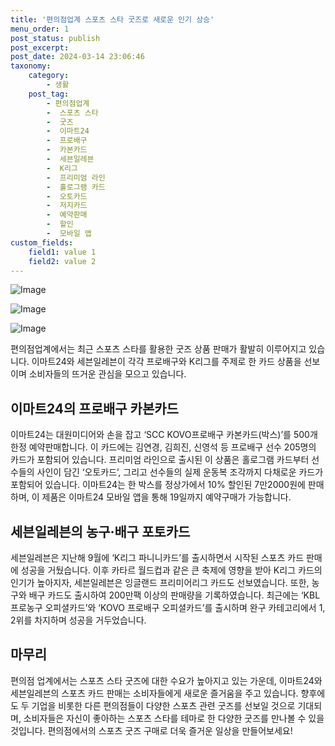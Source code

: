 ```yaml
---
title: '편의점업계 스포츠 스타 굿즈로 새로운 인기 상승'
menu_order: 1
post_status: publish
post_excerpt: 
post_date: 2024-03-14 23:06:46
taxonomy:
    category:
        - 생활
    post_tag:
        - 편의점업계
        -  스포츠 스타
        -  굿즈
        -  이마트24
        -  프로배구
        -  카본카드
        -  세븐일레븐
        -  K리그
        -  프리미엄 라인
        -  홀로그램 카드
        -  오토카드
        -  저지카드
        -  예약판매
        -  할인
        -  모바일 앱
custom_fields:
    field1: value 1
    field2: value 2
---
```


![Image](https://imgnews.pstatic.net/image/009/2024/03/13/0005271632_001_20240313153601052.jpg?type=w647)

![Image](https://imgnews.pstatic.net/image/009/2024/03/13/0005271632_002_20240313153601101.jpg?type=w647)

![Image](https://imgnews.pstatic.net/image/009/2024/03/13/0005271632_003_20240313153601150.jpg?type=w647)

편의점업계에서는 최근 스포츠 스타를 활용한 굿즈 상품 판매가 활발히 이루어지고 있습니다. 이마트24와 세븐일레븐이 각각 프로배구와 K리그를 주제로 한 카드 상품을 선보이며 소비자들의 뜨거운 관심을 모으고 있습니다.
## 이마트24의 프로배구 카본카드
이마트24는 대원미디어와 손을 잡고 ‘SCC KOVO프로배구 카본카드(박스)’를 500개 한정 예약판매합니다. 이 카드에는 김연경, 김희진, 신영석 등 프로배구 선수 205명의 카드가 포함되어 있습니다. 프리미엄 라인으로 출시된 이 상품은 홀로그램 카드부터 선수들의 사인이 담긴 ‘오토카드’, 그리고 선수들의 실제 운동복 조각까지 다채로운 카드가 포함되어 있습니다. 이마트24는 한 박스를 정상가에서 10% 할인된 7만2000원에 판매하며, 이 제품은 이마트24 모바일 앱을 통해 19일까지 예약구매가 가능합니다.
## 세븐일레븐의 농구·배구 포토카드
세븐일레븐은 지난해 9월에 ‘K리그 파니니카드’를 출시하면서 시작된 스포츠 카드 판매에 성공을 거뒀습니다. 이후 카타르 월드컵과 같은 큰 축제에 영향을 받아 K리그 카드의 인기가 높아지자, 세븐일레븐은 잉글랜드 프리미어리그 카드도 선보였습니다. 또한, 농구와 배구 카드도 출시하여 200만팩 이상의 판매량을 기록하였습니다. 최근에는 ‘KBL 프로농구 오피셜카드’와 ‘KOVO 프로배구 오피셜카드’를 출시하며 완구 카테고리에서 1, 2위를 차지하며 성공을 거두었습니다.
## 마무리
편의점 업계에서는 스포츠 스타 굿즈에 대한 수요가 높아지고 있는 가운데, 이마트24와 세븐일레븐의 스포츠 카드 판매는 소비자들에게 새로운 즐거움을 주고 있습니다. 향후에도 두 기업을 비롯한 다른 편의점들이 다양한 스포츠 관련 굿즈를 선보일 것으로 기대되며, 소비자들은 자신이 좋아하는 스포츠 스타를 테마로 한 다양한 굿즈를 만나볼 수 있을 것입니다. 편의점에서의 스포츠 굿즈 구매로 더욱 즐거운 일상을 만들어보세요!
